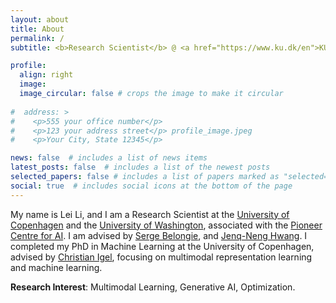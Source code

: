 ```yaml
---
layout: about
title: About
permalink: /
subtitle: <b>Research Scientist</b> @ <a href="https://www.ku.dk/en">KU</a> and <a href="https://www.washington.edu/">UW</a>

profile:
  align: right
  image: 
  image_circular: false # crops the image to make it circular
  
#  address: >
#    <p>555 your office number</p>
#    <p>123 your address street</p> profile_image.jpeg
#    <p>Your City, State 12345</p>

news: false  # includes a list of news items
latest_posts: false  # includes a list of the newest posts
selected_papers: false # includes a list of papers marked as "selected={true}"
social: true  # includes social icons at the bottom of the page
---
```


  My name is Lei Li, and I am a Research Scientist at the [University of Copenhagen](https://www.ku.dk/en) and the [University of Washington](https://www.washington.edu/), associated with the [Pioneer Centre for AI](https://www.aicentre.dk/). I am advised by [Serge Belongie](https://www.belongielab.org/), and [Jenq-Neng Hwang](https://people.ece.uw.edu/hwang/). I completed my PhD in Machine Learning at the University of Copenhagen, advised by [Christian Igel](https://christian-igel.github.io/), focusing on multimodal representation learning and machine learning.
  
  <b>Research Interest</b>: Multimodal Learning, Generative AI, Optimization.
  
  

